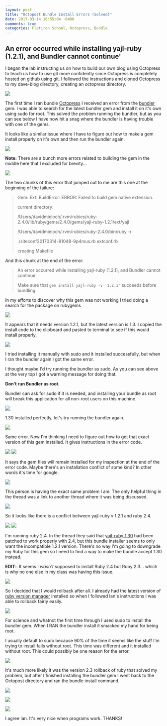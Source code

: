 ```yaml
---
layout: post
title: "Octopost Bundle Install Errors (Solved)"
date: 2017-03-14 16:55:04 -0400
comments: true
categories: Flatiron School, Octopress, Bundle
---
```

## An error occurred while installing yajl-ruby (1.2.1), and Bundler cannot continue'

I began the lab instructing us on how to build our own blog using Octopress to teach us how to use git more confidently since Octopress is completely hosted on github using git. I followed the instructions and cloned Octopress to my dave-blog directory, creating an _octopress_ directory.

![](/images/octopress-bundle-install-errors/image01.png)

The first time I ran bundle [Octopress](http://octopress.org/) I received an error from the [bundler](http://bundler.io/) gem. I was able to search for the latest bundler gem and install it on it's own using sudo for root. This solved the problem running the bundler, but as you can see below I have now hit a snag where the bundler is having trouble with one of the gems.

It looks like a similar issue where I have to figure out how to make a gem install properly on it's own and then run the bundler again.

![](/images/octopress-bundle-install-errors/image02.png)

**Note:** There are a bunch more errors related to building the gem in the middle here that I excluded for brevity...

![](/images/octopress-bundle-install-errors/image17.png)

The two chunks of this error that jumped out to me are this one at the beginning of the failure:

> Gem::Ext::BuildError: ERROR: Failed to build gem native extension.  
>   
> current directory:  
>   
> /Users/davidmieloch/.rvm/rubies/ruby-2.4.0/lib/ruby/gems/2.4.0/gems/yajl-ruby-1.2.1/ext/yajl  
>   
> /Users/davidmieloch/.rvm/rubies/ruby-2.4.0/bin/ruby -r  
>   
> ./siteconf20170314-81048-9p4mus.rb extconf.rb  
>   
> creating Makefile

And this chunk at the end of the error:

> An error occurred while installing yajl-ruby (1.2.1), and Bundler cannot continue.  
>   
> Make sure that `gem install yajl-ruby -v '1.2.1'` succeeds before bundling.

In my efforts to discover why this gem was not working I tried doing a search for the package on rubygems

![](/images/octopress-bundle-install-errors/image13.png)

It appears that it needs version 1.2.1, but the latest version is 1.3\. I copied the install code to the clipboard and pasted to terminal to see if this would install properly.

![](/images/octopress-bundle-install-errors/image00.png)

I tried installing it manually with sudo and it installed successfully, but when I ran the bundler again I got the same error.

I thought maybe I'd try running the bundler as sudo. As you can see above at the very top I got a warning message for doing that.

**Don't run Bundler as root.**

Bundler can ask for sudo if it is needed, and installing your bundle as root will break this application for all non-root users on this machine.

![](/images/octopress-bundle-install-errors/image05.png)

1.30 installed perfectly, let's try running the bundler again.

![](/images/octopress-bundle-install-errors/image14.png)

Same error. Now I'm thinking I need to figure out how to get that exact version of this gem installed. It gives instructions in the error code.

![](/images/octopress-bundle-install-errors/image08.png) ![](/images/octopress-bundle-install-errors/image03.png)

It says the gem files will remain installed for my inspection at the end of the error code. Maybe there's an installation conflict of some kind? In other words it's time for google.

![](/images/octopress-bundle-install-errors/image07.png)

This person is having the exact same problem I am. The only helpful thing in the thread was a link to another thread where it was being discussed.

![](/images/octopress-bundle-install-errors/image04.png)

So it looks like there is a conflict between yajl-ruby v 1.2.1 and ruby 2.4.

![](/images/octopress-bundle-install-errors/image16.png) ![](/images/octopress-bundle-install-errors/image12.png)

I'm running ruby 2.4\. In the thread they said that [yajl-ruby 1.30](https://github.com/brianmario/yajl-ruby) had been patched to work properly with 2.4, but this bundle installer seems to only want the incompatible 1.2.1 version. There's no way I'm going to downgrade my Ruby for this gem so I need to find a way to make the bundle accept 1.30 instead.

**EDIT**:: It seems I _wasn't_ supposed to install Ruby 2.4 but Ruby 2.3... which is why no one else in my class was having this issue.

![](/images/octopress-bundle-install-errors/image11.png)

So I decided that I would rollback after all. I already had the latest version of [ruby version manager](https://rvm.io/) installed so when I followed Ian's instructions I was able to rollback fairly easily.

![](/images/octopress-bundle-install-errors/image06.png)

For science and whatnot the first time through I used sudo to install the bundler gem. When I RAN the bundler install it smacked my hand for being root.

I usually default to sudo because 90% of the time it seems like the stuff I'm trying to install fails without root. This time was different and it installed without root. This could possibly be one reason for the error.

![](/images/octopress-bundle-install-errors/image09.png)

It's much more likely it was the version 2.3 rollback of ruby that solved my problem, but after I finished installing the bundler gem I went back to the Octopost directory and ran the bundle install command.

![](/images/octopress-bundle-install-errors/image01.png) 

![](/images/octopress-bundle-install-errors/image10.png) 

![](/images/octopress-bundle-install-errors/image15.png)

I agree Ian. It's very nice when programs work. THANKS!